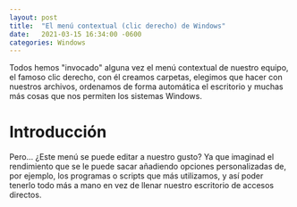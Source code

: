 ```yaml
---
layout: post
title:  "El menú contextual (clic derecho) de Windows"
date:   2021-03-15 16:34:00 -0600
categories: Windows
---
```

Todos hemos "invocado" alguna vez el menú contextual de nuestro equipo, el famoso clic derecho, con él creamos carpetas, elegimos que hacer con nuestros archivos, ordenamos de forma automática el escritorio y muchas más cosas que nos permiten los sistemas Windows.

# Introducción

Pero... ¿Este menú se puede editar a nuestro gusto? Ya que imaginad el rendimiento que se le puede sacar añadiendo opciones personalizadas de, por ejemplo, los programas o scripts que más utilizamos, y así poder tenerlo todo más a mano en vez de llenar nuestro escritorio de accesos directos.